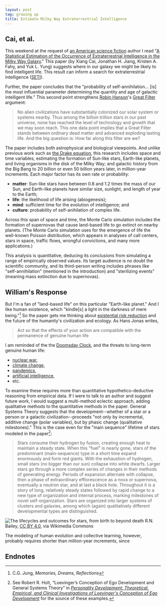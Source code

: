 ```yaml
---
layout: post
tag: growing up
title: Estimate Milky Way Extraterrestrial Intelligence
---
```


## Cai, et al.

This weekend at the request of [an American science fiction](https://www.amazon.com/Lancer-Kind/e/B0045CYDG6%3F) author I read "[A Statistical Estimation of the Occurrence of Extraterrestrial Intelligence in the Milky Way Galaxy](https://arxiv.org/pdf/2012.07902.pdf)." This paper (by Xiang Cai, Jonathan H. Jiang, Kristen A. Fahy, and Yuk L. Yung) suggests where in our galaxy we might be likely to find intelligent life. This result can inform a search for extraterrestrial intelligence ([SETI](https://seti.org/)).

Further, the paper concludes that the "probability of self-annihilation... [is] the most influential parameter determining the quantity and age of galactic intelligent life." This second point strengthens [Robin Hanson](https://economics.gmu.edu/people/rhanson)'s [Great Filter](http://mason.gmu.edu/~rhanson/greatfilter.html) argument:

> No alien civilizations have substantially colonized our solar system or systems nearby. Thus among the billion trillion stars in our past universe, none has reached the level of technology and growth that we may soon reach. This one data point implies that a Great Filter stands between ordinary dead matter and advanced exploding lasting life. And the big question is: How far along this filter are we?

The paper includes both astrophysical and biological viewpoints. And unlike previous work such as [the Drake equation](https://www.pbs.org/wgbh/nova/origins/drake.html), this research includes space and time variables, estimating the formation of Sun-like stars, Earth-like planets, and living organisms in the disk of the Milky Way; and galactic history from the Big Bang to 20 billion or even 50 billion years later, in million-year increments. Each major factor has its own rate or probability:

* **matter**: Sun-like stars have between 0.8 and 1.2 times the mass of our Sun, and Earth-like planets have similar size, sunlight, and length of year to the Earth;
* **life**: the likelihood of life arising (abiogenesis);
* **mind**: sufficient time for the evolution of intelligence; and
* **culture**: probability of self-anihilation of complex life.

Across this span of space and time, the Monte Carlo simulation includes the formation of supernovas that cause land-based life to go extinct on nearby planets. (The Monte Carlo simulation uses for the emergence of life the well-known Poisson distribution, which appears in analyses of call centers, stars in space, traffic flows, wrongful convictions, and many more applications.)

This analysis is quantitative, deducing its conclusions from simulating a range of empirically observed values. Its target audience is no doubt the scientific community, and its third-person writing includes phrases like "self-annihilation" (mentioned in the introduction) and "sterilizing events" (meaning mass extinction due to supernovas).

## William's Response

But I'm a fan of "land-based life" on this particular "Earth-like planet." And I like human existence, which "kindle[s] a light in the darkness of mere being."[^1] So the paper gets me thinking about [existential risk reduction](https://80000hours.org/articles/existential-risks/) and the future of the humanity's civilization and ecology. As Hans Jonas writes,

> Act so that the effects of your action are compatible with the permanence of genuine human life

I am reminded of the the [Doomsday Clock](https://www.wired.co.uk/article/what-is-the-doomsday-clock), and the threats to long-term genuine human life:

* [nuclear war](https://80000hours.org/problem-profiles/nuclear-security/),
* [climate change](https://80000hours.org/problem-profiles/climate-change/),
* [pandemics](https://80000hours.org/problem-profiles/global-catastrophic-biological-risks/),
* [artificial intelligence](https://80000hours.org/problem-profiles/positively-shaping-artificial-intelligence/),
* etc.

To examine these requires more than quantitative hypothetico-deductive reasoning from empirical data. If I were to talk to an author and suggest future work, I would suggest a multi-method eclectic approach, adding qualitative methods to the quantitative methods in the paper. General Systems Theory suggests that the development--whether of a star or a person or a galactic civilization--proceeds "not only by incremental, additive change (polar variables), but by phasic change (qualitative milestones)." This is the case even for the "main sequence" lifetime of stars modeled in the paper[^2]:

> Stars consume their hydrogen by fusion, creating enough heat to maintain a steady state. When this "fuel" is nearly gone, stars of the predominant (main-sequence) type in a short time expand enormously and form red giants. With the exhaustion of hydrogen, small stars (no bigger than our sun) collapse into white dwarfs. Larger stars go through a more complex series of changes in their methods of generating energy. Periods of expansion alternate with collapse, then a phase of extraordinary efflorescence as a nova or supernova, eventually a neutron star, and at last a black hole. Throughout it is a story of long, relatively steady states followed by rapid change to a new type of organization and internal process, marking milestones of novel self-organization. Stars are organized into larger systems of clusters and galaxies, among which (again) qualitatively different developmental types are distinguished.

![The lifecycles and outcomes for stars, from birth to beyond death](https://upload.wikimedia.org/wikipedia/commons/4/47/Star_Life_Cycle_Chart.jpg)
R.N. Bailey, [CC BY 4.0](https://creativecommons.org/licenses/by/4.0), via Wikimedia Commons

The modeling of human evolution and collective learning, however, probably requires shorter than million-year increments, since 

## Endnotes

[^1]: C.G. Jung, _Memories, Dreams, Reflections_
[^2]: See Robert R. Holt, “Loevinger’s Conception of Ego Development and General Systems Theory” in _[Personality Development: Theoretical, Empirical, and Clinical Investigations of Loevinger's Conception of Ego Development](https://smile.amazon.com/gp/product/B00CWD1IF4/)_ for the source of these examples.